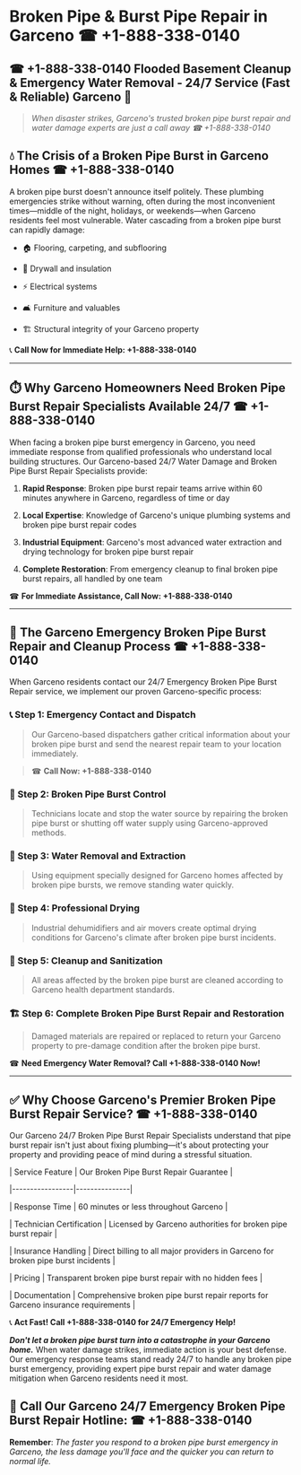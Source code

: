 # Broken Pipe & Burst Pipe Repair in Garceno ☎ +1-888-338-0140  
## ☎ +1-888-338-0140 Flooded Basement Cleanup & Emergency Water Removal - 24/7 Service (Fast & Reliable) Garceno 🚨  

> *When disaster strikes, Garceno's trusted broken pipe burst repair and water damage experts are just a call away ☎ +1-888-338-0140*  

## 💧 The Crisis of a Broken Pipe Burst in Garceno Homes ☎ +1-888-338-0140  

A broken pipe burst doesn't announce itself politely. These plumbing emergencies strike without warning, often during the most inconvenient times—middle of the night, holidays, or weekends—when Garceno residents feel most vulnerable. Water cascading from a broken pipe burst can rapidly damage:  

* 🏠 Flooring, carpeting, and subflooring  
* 🧱 Drywall and insulation  
* ⚡ Electrical systems  
* 🛋️ Furniture and valuables  
* 🏗️ Structural integrity of your Garceno property  

📞 **Call Now for Immediate Help: +1-888-338-0140**  

---  

## ⏱️ Why Garceno Homeowners Need Broken Pipe Burst Repair Specialists Available 24/7 ☎ +1-888-338-0140  

When facing a broken pipe burst emergency in Garceno, you need immediate response from qualified professionals who understand local building structures. Our Garceno-based 24/7 Water Damage and Broken Pipe Burst Repair Specialists provide:  

1. **Rapid Response**: Broken pipe burst repair teams arrive within 60 minutes anywhere in Garceno, regardless of time or day  
2. **Local Expertise**: Knowledge of Garceno's unique plumbing systems and broken pipe burst repair codes  
3. **Industrial Equipment**: Garceno's most advanced water extraction and drying technology for broken pipe burst repair  
4. **Complete Restoration**: From emergency cleanup to final broken pipe burst repairs, all handled by one team  

☎ **For Immediate Assistance, Call Now: +1-888-338-0140**  

---  

## 🔧 The Garceno Emergency Broken Pipe Burst Repair and Cleanup Process ☎ +1-888-338-0140  

When Garceno residents contact our 24/7 Emergency Broken Pipe Burst Repair service, we implement our proven Garceno-specific process:  

### 📞 Step 1: Emergency Contact and Dispatch  
> Our Garceno-based dispatchers gather critical information about your broken pipe burst and send the nearest repair team to your location immediately.  
> ☎ **Call Now: +1-888-338-0140**  

### 🚿 Step 2: Broken Pipe Burst Control  
> Technicians locate and stop the water source by repairing the broken pipe burst or shutting off water supply using Garceno-approved methods.  

### 🌊 Step 3: Water Removal and Extraction  
> Using equipment specially designed for Garceno homes affected by broken pipe bursts, we remove standing water quickly.  

### 💨 Step 4: Professional Drying  
> Industrial dehumidifiers and air movers create optimal drying conditions for Garceno's climate after broken pipe burst incidents.  

### 🧼 Step 5: Cleanup and Sanitization  
> All areas affected by the broken pipe burst are cleaned according to Garceno health department standards.  

### 🏗️ Step 6: Complete Broken Pipe Burst Repair and Restoration  
> Damaged materials are repaired or replaced to return your Garceno property to pre-damage condition after the broken pipe burst.  

☎ **Need Emergency Water Removal? Call +1-888-338-0140 Now!**  

---  

## ✅ Why Choose Garceno's Premier Broken Pipe Burst Repair Service? ☎ +1-888-338-0140  

Our Garceno 24/7 Broken Pipe Burst Repair Specialists understand that pipe burst repair isn't just about fixing plumbing—it's about protecting your property and providing peace of mind during a stressful situation.  

| Service Feature | Our Broken Pipe Burst Repair Guarantee |  
|-----------------|---------------|  
| Response Time | 60 minutes or less throughout Garceno |  
| Technician Certification | Licensed by Garceno authorities for broken pipe burst repair |  
| Insurance Handling | Direct billing to all major providers in Garceno for broken pipe burst incidents |  
| Pricing | Transparent broken pipe burst repair with no hidden fees |  
| Documentation | Comprehensive broken pipe burst repair reports for Garceno insurance requirements |  

📞 **Act Fast! Call +1-888-338-0140 for 24/7 Emergency Help!**  

***Don't let a broken pipe burst turn into a catastrophe in your Garceno home.*** When water damage strikes, immediate action is your best defense. Our emergency response teams stand ready 24/7 to handle any broken pipe burst emergency, providing expert pipe burst repair and water damage mitigation when Garceno residents need it most.  

## 📱 Call Our Garceno 24/7 Emergency Broken Pipe Burst Repair Hotline: ☎ +1-888-338-0140  

**Remember**: *The faster you respond to a broken pipe burst emergency in Garceno, the less damage you'll face and the quicker you can return to normal life.*